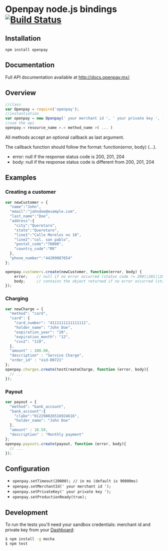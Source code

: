 # Openpay node.js bindings [![Build Status](https://travis-ci.org/open-pay/openpay-node.png?branch=master)](https://travis-ci.org/open-pay/openpay-node)

## Installation

`npm install openpay`

## Documentation

Full API documentation available at http://docs.openpay.mx/.

## Overview

```js
//class
var Openpay = require('openpay');
//instantiation
var openpay = new Openpay(' your merchant id ', ' your private key ', [ isProduction ]);
//use the api
openpay.< resource_name >.< method_name >( ... )
```

All methods accept an optional callback as last argument. 

The callback function should follow the format: function(error, body) {...}.
* error: null if the response status code is 200, 201, 204
* body: null if the response status code is different from 200, 201, 204

## Examples

### Creating a customer
```js
var newCustomer = {
  "name":"John",
  "email":"johndoe@example.com",
  "last_name":"Doe",
  "address":{
    "city":"Queretaro",
    "state":"Queretaro",
    "line1":"Calle Morelos no 10",
    "line2":"col. san pablo",
    "postal_code":"76000",
    "country_code":"MX"
  },
  "phone_number":"44209087654"
};

openpay.customers.create(newCustomer, function(error, body) {
    error;    // null if no error occurred (status code != 200||201||204)
    body;     // contains the object returned if no error occurred (status code == 200||201||204)
});
```

### Charging
```js
var newCharge = {
  "method": "card",
  "card": {
    "card_number": "4111111111111111",
    "holder_name": "John Doe",
    "expiration_year": "20",
    "expiration_month": "12",
    "cvv2": "110",
  },
  "amount" : 200.00,
  "description" : "Service Charge",
  "order_id" : "oid-00721"
};
openpay.charges.create(testCreateCharge, function (error, body){
  // ...
});
```

### Payout
```js
var payout = {
  "method": "bank_account",
  "bank_account":{
    "clabe":"012298026516924616",
    "holder_name": "John Doe"
  },
  "amount" : 10.50,
  "description" : "Monthly payment"
};
openpay.payouts.create(payout, function (error, body){
  // ...
});
```

## Configuration

 * `openpay.setTimeout(20000); // in ms (default is 90000ms)`
 * `openpay.setMerchantId(' your merchant id ');`
 * `openpay.setPrivateKey(' your private key ');`
 * `openpay.setProductionReady(true);`

## Development

To run the tests you'll need your sandbox credentials: merchant id and private key from your [Dashboard](https://sandbox-dashboard.openpay.mx/):

```bash
$ npm install -g mocha
$ npm test
```

